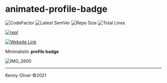 # animated-profile-badge

![CodeFactor](https://www.codefactor.io/repository/github/KennyOliver/animated-profile-badge/badge?style=for-the-badge)
![Latest SemVer](https://img.shields.io/github/v/tag/KennyOliver/animated-profile-badge?label=version&sort=semver&style=for-the-badge)
![Repo Size](https://img.shields.io/github/repo-size/KennyOliver/animated-profile-badge?style=for-the-badge)
![Total Lines](https://img.shields.io/tokei/lines/github/KennyOliver/animated-profile-badge?style=for-the-badge)

[![repl](https://repl.it/badge/github/KennyOliver/animated-profile-badge)](https://repl.it/@KennyOliver/animated-profile-badge)

[![Website Link](https://img.shields.io/badge/See%20Demo-252525?style=for-the-badge&logo=safari&logoColor=white&link=https://animated-profile-badge.kennyoliver.repl.co)](https://animated-profile-badge.kennyoliver.repl.co)

Minimalistic **profile badge**

![IMG_2600](https://user-images.githubusercontent.com/70860732/110221212-ce032580-7ec2-11eb-9308-a6e032a21364.jpeg)

---
Kenny Oliver ©2021
